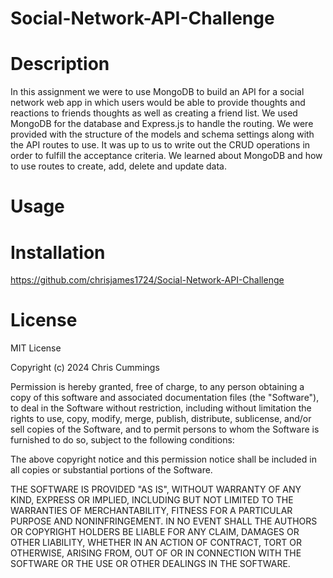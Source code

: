 # Social-Network-API-Challenge

# Description
In this assignment we were to use MongoDB to build an API for a social network web app in which users would be able to provide thoughts and reactions to friends thoughts as well as creating a friend list. We used MongoDB for the database and Express.js to handle the routing. We were provided with the structure of the models and schema settings along with the API routes to use. It was up to us to write out the CRUD operations in order to fulfill the acceptance criteria. We learned about MongoDB and how to use routes to create, add, delete and update data.


# Usage



# Installation

https://github.com/chrisjames1724/Social-Network-API-Challenge



# License
MIT License

Copyright (c) 2024 Chris Cummings

Permission is hereby granted, free of charge, to any person obtaining a copy of this software and associated documentation files (the "Software"), to deal in the Software without restriction, including without limitation the rights to use, copy, modify, merge, publish, distribute, sublicense, and/or sell copies of the Software, and to permit persons to whom the Software is furnished to do so, subject to the following conditions:

The above copyright notice and this permission notice shall be included in all copies or substantial portions of the Software.

THE SOFTWARE IS PROVIDED "AS IS", WITHOUT WARRANTY OF ANY KIND, EXPRESS OR IMPLIED, INCLUDING BUT NOT LIMITED TO THE WARRANTIES OF MERCHANTABILITY, FITNESS FOR A PARTICULAR PURPOSE AND NONINFRINGEMENT. IN NO EVENT SHALL THE AUTHORS OR COPYRIGHT HOLDERS BE LIABLE FOR ANY CLAIM, DAMAGES OR OTHER LIABILITY, WHETHER IN AN ACTION OF CONTRACT, TORT OR OTHERWISE, ARISING FROM, OUT OF OR IN CONNECTION WITH THE SOFTWARE OR THE USE OR OTHER DEALINGS IN THE SOFTWARE.